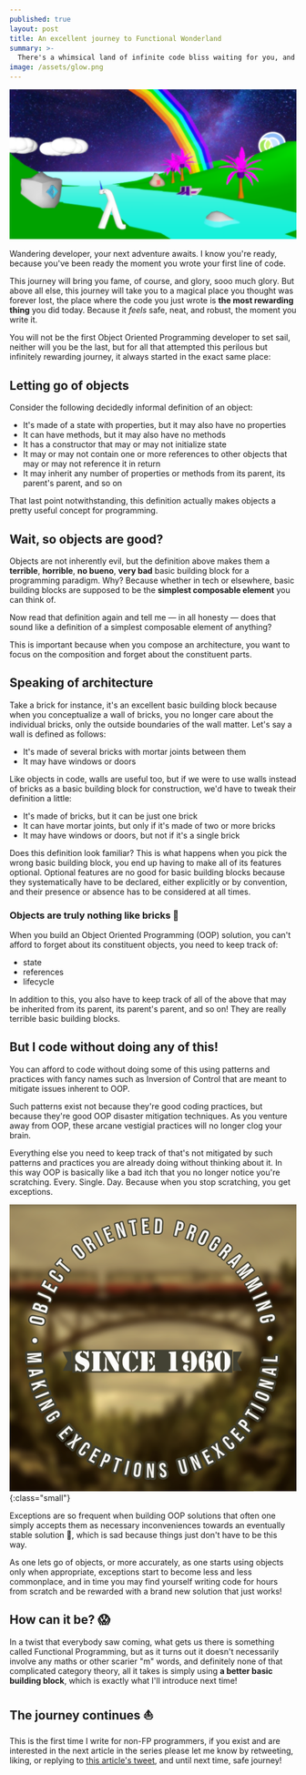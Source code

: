 ```yaml
---
published: true
layout: post
title: An excellent journey to Functional Wonderland
summary: >-
  There's a whimsical land of infinite code bliss waiting for you, and the journey starts right here
image: /assets/glow.png
---
```


![splash](/assets/glow.png)

Wandering developer, your next adventure awaits. I know you're ready, because you've been ready the moment you wrote your first line of code.

This journey will bring you fame, of course, and glory, sooo much glory. But above all else, this journey will take you to a magical place you thought was forever lost, the place where the code you just wrote is **the most rewarding thing** you did today. Because it *feels* safe, neat, and robust, the moment you write it.

You will not be the first Object Oriented Programming developer to set sail, neither will you be the last, but for all that attempted this perilous but infinitely rewarding journey, it always started in the exact same place:

## Letting go of objects

Consider the following decidedly informal definition of an object:

- It's made of a state with properties, but it may also have no properties
- It can have methods, but it may also have no methods
- It has a constructor that may or may not initialize state
- It may or may not contain one or more references to other objects that may or may not reference it in return
- It may inherit any number of properties or methods from its parent, its parent's parent, and so on

That last point notwithstanding, this definition actually makes objects a pretty useful concept for programming.

## Wait, so objects are good?

Objects are not inherently evil, but the definition above makes them a **terrible**, **horrible**, **no bueno**, **very bad** basic building block for a programming paradigm. Why? Because whether in tech or elsewhere, basic building blocks are supposed to be the **simplest composable element** you can think of.

Now read that definition again and tell me — in all honesty — does that sound like a definition of a simplest composable element of anything?

This is important because when you compose an architecture, you want to focus on the composition and forget about the constituent parts.

## Speaking of architecture

Take a brick for instance, it's an excellent basic building block because when you conceptualize a wall of bricks, you no longer care about the individual bricks, only the outside boundaries of the wall matter. Let's say a wall is defined as follows:

- It's made of several bricks with mortar joints between them
- It may have windows or doors

Like objects in code, walls are useful too, but if we were to use walls instead of bricks as a basic building block for construction, we'd have to tweak their definition a little:

- It's made of bricks, but it can be just one brick
- It can have mortar joints, but only if it's made of two or more bricks
- It may have windows or doors, but not if it's a single brick

Does this definition look familiar? This is what happens when you pick the wrong basic building block, you end up having to make all of its features optional. Optional features are no good for basic building blocks because they systematically have to be declared, either explicitly or by convention, and their presence or absence has to be considered at all times.

### Objects are truly nothing like bricks 🧱

When you build an Object Oriented Programming (OOP) solution, you can't afford to forget about its constituent objects, you need to keep track of:

- state
- references
- lifecycle

In addition to this, you also have to keep track of all of the above that may be inherited from its parent, its parent's parent, and so on! They are really terrible basic building blocks.

## But I code without doing any of this!

You can afford to code without doing some of this using patterns and practices with fancy names such as Inversion of Control that are meant to mitigate issues inherent to OOP.

Such patterns exist not because they're good coding practices, but because they're good OOP disaster mitigation techniques. As you venture away from OOP, these arcane vestigial practices will no longer clog your brain.

Everything else you need to keep track of that's not mitigated by such patterns and practices you are already doing without thinking about it. In this way OOP is basically like a bad itch that you no longer notice you're scratching. Every. Single. Day. Because when you stop scratching, you get exceptions.

![oop](/assets/2021/oop.png){:class="small"}

Exceptions are so frequent when building OOP solutions that often one simply accepts them as necessary inconveniences towards an eventually stable solution 🤞, which is sad because things just don't have to be this way.

As one lets go of objects, or more accurately, as one starts using objects only when appropriate, exceptions start to become less and less commonplace, and in time you may find yourself writing code for hours from scratch and be rewarded with a brand new solution that just works!

## How can it be? 😱

In a twist that everybody saw coming, what gets us there is something called Functional Programming, but as it turns out it doesn't necessarily involve any maths or other scarier "m" words, and definitely none of that complicated category theory, all it takes is simply using **a better basic building block**, which is exactly what I'll introduce next time!

## The journey continues ⛵

This is the first time I write for non-FP programmers, if you exist and are interested in the next article in the series please let me know by retweeting, liking, or replying to [this article's tweet](https://twitter.com/luwvis/status/1361580444706361346?s=20), and until next time, safe journey!